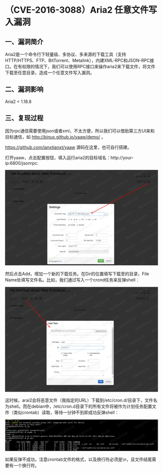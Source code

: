 # （CVE-2016-3088）Aria2 任意文件写入漏洞

## 一、漏洞简介

Aria2是一个命令行下轻量级、多协议、多来源的下载工具（支持 HTTP/HTTPS、FTP、BitTorrent、Metalink），内建XML-RPC和JSON-RPC接口。在有权限的情况下，我们可以使用RPC接口来操作aria2来下载文件，将文件下载至任意目录，造成一个任意文件写入漏洞。

## 二、漏洞影响

Aria2 < 1.18.8

## 三、复现过程

因为rpc通信需要使用json或者xml，不太方便，所以我们可以借助第三方UI来和目标通信，如 http://binux.github.io/yaaw/demo/ 。

https://github.com/ianxtianxt/yaaw 源码在这里，也可自行搭建。

打开yaaw，点击配置按钮，填入运行aria2的目标域名：http://your-ip:6800/jsonrpc:

![image](images/img1.png)

然后点击Add，增加一个新的下载任务。在Dir的位置填写下载至的目录，File Name处填写文件名。比如，我们通过写入一个crond任务来反弹shell：

![image](images/img2.png)

这时候，arai2会将恶意文件（我指定的URL）下载到/etc/cron.d/目录下，文件名为shell。而在debian中，/etc/cron.d目录下的所有文件将被作为计划任务配置文件（类似crontab）读取，等待一分钟不到即成功反弹shell：

![image](images/img3.png)

如果反弹不成功，注意crontab文件的格式，以及换行符必须是\n，且文件结尾需要有一个换行符。
